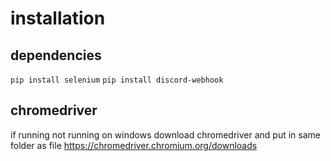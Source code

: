 # installation
## dependencies
```pip install selenium```
```pip install discord-webhook```
## chromedriver
if running not running on windows
download chromedriver and put in same folder as file
https://chromedriver.chromium.org/downloads

